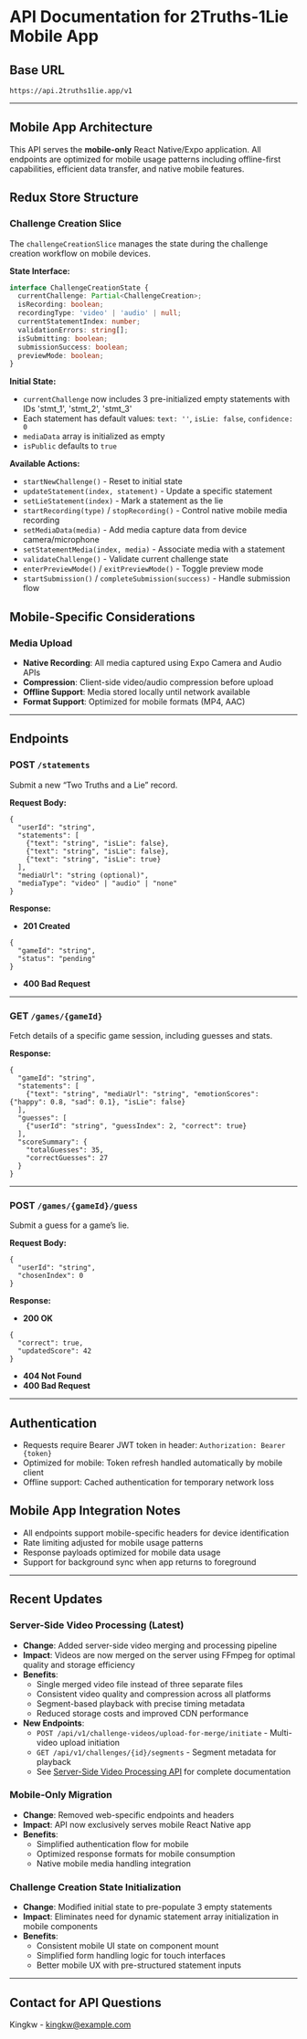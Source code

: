 # API Documentation for 2Truths-1Lie Mobile App

## Base URL

`https://api.2truths1lie.app/v1`

---

## Mobile App Architecture

This API serves the **mobile-only** React Native/Expo application. All endpoints are optimized for mobile usage patterns including offline-first capabilities, efficient data transfer, and native mobile features.

## Redux Store Structure

### Challenge Creation Slice

The `challengeCreationSlice` manages the state during the challenge creation workflow on mobile devices.

**State Interface:**
```typescript
interface ChallengeCreationState {
  currentChallenge: Partial<ChallengeCreation>;
  isRecording: boolean;
  recordingType: 'video' | 'audio' | null;
  currentStatementIndex: number;
  validationErrors: string[];
  isSubmitting: boolean;
  submissionSuccess: boolean;
  previewMode: boolean;
}
```

**Initial State:**
- `currentChallenge` now includes 3 pre-initialized empty statements with IDs 'stmt_1', 'stmt_2', 'stmt_3'
- Each statement has default values: `text: ''`, `isLie: false`, `confidence: 0`
- `mediaData` array is initialized as empty
- `isPublic` defaults to `true`

**Available Actions:**
- `startNewChallenge()` - Reset to initial state
- `updateStatement(index, statement)` - Update a specific statement
- `setLieStatement(index)` - Mark a statement as the lie
- `startRecording(type)` / `stopRecording()` - Control native mobile media recording
- `setMediaData(media)` - Add media capture data from device camera/microphone
- `setStatementMedia(index, media)` - Associate media with a statement
- `validateChallenge()` - Validate current challenge state
- `enterPreviewMode()` / `exitPreviewMode()` - Toggle preview mode
- `startSubmission()` / `completeSubmission(success)` - Handle submission flow

## Mobile-Specific Considerations

### Media Upload
- **Native Recording**: All media captured using Expo Camera and Audio APIs
- **Compression**: Client-side video/audio compression before upload
- **Offline Support**: Media stored locally until network available
- **Format Support**: Optimized for mobile formats (MP4, AAC)

---

## Endpoints

### POST `/statements`
Submit a new “Two Truths and a Lie” record.

**Request Body:**
```
{
  "userId": "string",
  "statements": [
    {"text": "string", "isLie": false},
    {"text": "string", "isLie": false},
    {"text": "string", "isLie": true}
  ],
  "mediaUrl": "string (optional)",
  "mediaType": "video" | "audio" | "none"
}
```

**Response:**
- **201 Created**
```
{
  "gameId": "string",
  "status": "pending"
}
```
- **400 Bad Request**

---

### GET `/games/{gameId}`
Fetch details of a specific game session, including guesses and stats.

**Response:**
```
{
  "gameId": "string",
  "statements": [
    {"text": "string", "mediaUrl": "string", "emotionScores": {"happy": 0.8, "sad": 0.1}, "isLie": false}
  ],
  "guesses": [
    {"userId": "string", "guessIndex": 2, "correct": true}
  ],
  "scoreSummary": {
    "totalGuesses": 35,
    "correctGuesses": 27
  }
}
```

---

### POST `/games/{gameId}/guess`
Submit a guess for a game’s lie.

**Request Body:**
```
{
  "userId": "string",
  "chosenIndex": 0
}
```

**Response:**
- **200 OK**
```
{
  "correct": true,
  "updatedScore": 42
}
```
- **404 Not Found**
- **400 Bad Request**

---

## Authentication
- Requests require Bearer JWT token in header: `Authorization: Bearer {token}`
- Optimized for mobile: Token refresh handled automatically by mobile client
- Offline support: Cached authentication for temporary network loss

## Mobile App Integration Notes
- All endpoints support mobile-specific headers for device identification
- Rate limiting adjusted for mobile usage patterns
- Response payloads optimized for mobile data usage
- Support for background sync when app returns to foreground

---

## Recent Updates

### Server-Side Video Processing (Latest)
- **Change**: Added server-side video merging and processing pipeline
- **Impact**: Videos are now merged on the server using FFmpeg for optimal quality and storage efficiency
- **Benefits**: 
  - Single merged video file instead of three separate files
  - Consistent video quality and compression across all platforms
  - Segment-based playback with precise timing metadata
  - Reduced storage costs and improved CDN performance
- **New Endpoints**: 
  - `POST /api/v1/challenge-videos/upload-for-merge/initiate` - Multi-video upload initiation
  - `GET /api/v1/challenges/{id}/segments` - Segment metadata for playback
  - See [Server-Side Video Processing API](SERVER_SIDE_VIDEO_PROCESSING_API.md) for complete documentation

### Mobile-Only Migration
- **Change**: Removed web-specific endpoints and headers
- **Impact**: API now exclusively serves mobile React Native app
- **Benefits**: 
  - Simplified authentication flow for mobile
  - Optimized response formats for mobile consumption
  - Native mobile media handling integration

### Challenge Creation State Initialization
- **Change**: Modified initial state to pre-populate 3 empty statements
- **Impact**: Eliminates need for dynamic statement array initialization in mobile components
- **Benefits**: 
  - Consistent mobile UI state on component mount
  - Simplified form handling logic for touch interfaces
  - Better mobile UX with pre-structured statement inputs

---

## Contact for API Questions  
Kingkw - kingkw@example.com  
